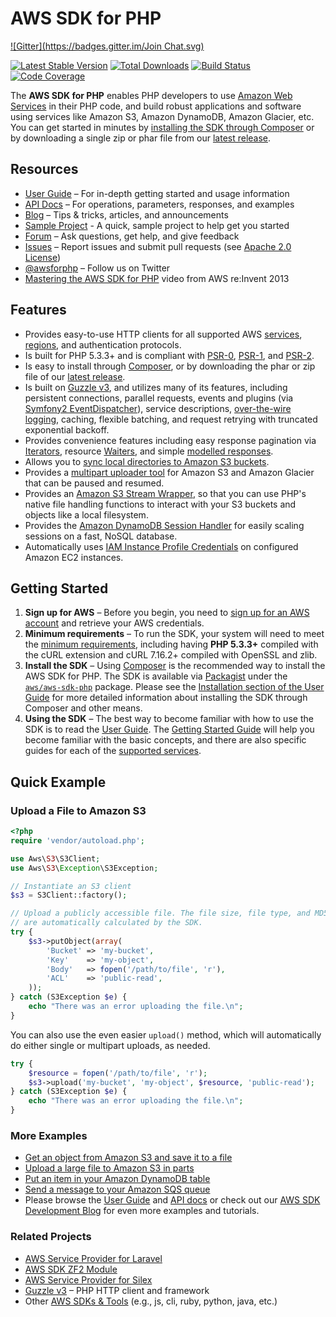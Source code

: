 # AWS SDK for PHP
[![Gitter](https://badges.gitter.im/Join Chat.svg)](https://gitter.im/aws/aws-sdk-php?utm_source=badge&utm_medium=badge&utm_campaign=pr-badge)

[![Latest Stable Version](https://poser.pugx.org/aws/aws-sdk-php/version.svg)](https://packagist.org/packages/aws/aws-sdk-php)
[![Total Downloads](https://poser.pugx.org/aws/aws-sdk-php/d/total.svg)](https://packagist.org/packages/aws/aws-sdk-php)
[![Build Status](https://travis-ci.org/aws/aws-sdk-php.png)](https://travis-ci.org/aws/aws-sdk-php)
[![Code Coverage](https://scrutinizer-ci.com/g/aws/aws-sdk-php/badges/coverage.png?s=a5e380fe64b957af62cc52a999e77c0641c6bc91)](https://scrutinizer-ci.com/g/aws/aws-sdk-php/)

The **AWS SDK for PHP** enables PHP developers to use [Amazon Web Services][aws]
in their PHP code, and build robust applications and software using services
like Amazon S3, Amazon DynamoDB, Amazon Glacier, etc. You can get started in
minutes by [installing the SDK through Composer][docs-installation] or by
downloading a single zip or phar file from our [latest release][latest-release].

## Resources

* [User Guide][docs-guide] – For in-depth getting started and usage information
* [API Docs][docs-api] – For operations, parameters, responses, and examples
* [Blog][sdk-blog] – Tips & tricks, articles, and announcements
* [Sample Project][sdk-sample] - A quick, sample project to help get you started
* [Forum][sdk-forum] – Ask questions, get help, and give feedback
* [Issues][sdk-issues] – Report issues and submit pull requests
  (see [Apache 2.0 License][sdk-license])
* [@awsforphp][sdk-twitter] – Follow us on Twitter
* [Mastering the AWS SDK for PHP](http://youtu.be/_zaW2VZB1ok) video from AWS
  re:Invent 2013

## Features

* Provides easy-to-use HTTP clients for all supported AWS
  [services][docs-services], [regions][docs-rande], and authentication
  protocols.
* Is built for PHP 5.3.3+ and is compliant with [PSR-0], [PSR-1], and [PSR-2].
* Is easy to install through [Composer][install-packagist], or by downloading
  the phar or zip file of our [latest release][latest-release].
* Is built on [Guzzle v3][guzzle], and utilizes many of its features, including
  persistent connections, parallel requests, events and plugins
  (via [Symfony2 EventDispatcher][symfony2-events]), service descriptions,
  [over-the-wire logging][docs-wire-logging], caching, flexible batching, and
  request retrying with truncated exponential backoff.
* Provides convenience features including easy response pagination via
  [Iterators][docs-iterators], resource [Waiters][docs-waiters], and simple
  [modelled responses][docs-models].
* Allows you to [sync local directories to Amazon S3 buckets][docs-s3-sync].
* Provides a [multipart uploader tool][docs-s3-multipart] for Amazon S3 and
  Amazon Glacier that can be paused and resumed.
* Provides an [Amazon S3 Stream Wrapper][docs-streamwrapper], so that you can
  use PHP's native file handling functions to interact with your S3 buckets and
  objects like a local filesystem.
* Provides the [Amazon DynamoDB Session Handler][docs-ddbsh] for easily scaling
  sessions on a fast, NoSQL database.
* Automatically uses [IAM Instance Profile Credentials][aws-iam-credentials] on
  configured Amazon EC2 instances.

## Getting Started

1. **Sign up for AWS** – Before you begin, you need to
   [sign up for an AWS account][docs-signup] and retrieve your AWS credentials.
1. **Minimum requirements** – To run the SDK, your system will need to meet the
   [minimum requirements][docs-requirements], including having **PHP 5.3.3+**
   compiled with the cURL extension and cURL 7.16.2+ compiled with OpenSSL and
   zlib.
1. **Install the SDK** – Using [Composer] is the recommended way to install the
   AWS SDK for PHP. The SDK is available via [Packagist] under the
   [`aws/aws-sdk-php`][install-packagist] package. Please see the
   [Installation section of the User Guide][docs-installation] for more
   detailed information about installing the SDK through Composer and other
   means.
1. **Using the SDK** – The best way to become familiar with how to use the SDK
   is to read the [User Guide][docs-guide]. The
   [Getting Started Guide][docs-quickstart] will help you become familiar with
   the basic concepts, and there are also specific guides for each of the
   [supported services][docs-services].

## Quick Example

### Upload a File to Amazon S3

```php
<?php
require 'vendor/autoload.php';

use Aws\S3\S3Client;
use Aws\S3\Exception\S3Exception;

// Instantiate an S3 client
$s3 = S3Client::factory();

// Upload a publicly accessible file. The file size, file type, and MD5 hash
// are automatically calculated by the SDK.
try {
    $s3->putObject(array(
        'Bucket' => 'my-bucket',
        'Key'    => 'my-object',
        'Body'   => fopen('/path/to/file', 'r'),
        'ACL'    => 'public-read',
    ));
} catch (S3Exception $e) {
    echo "There was an error uploading the file.\n";
}
```

You can also use the even easier `upload()` method, which will automatically do
either single or multipart uploads, as needed.

```php
try {
    $resource = fopen('/path/to/file', 'r');
    $s3->upload('my-bucket', 'my-object', $resource, 'public-read');
} catch (S3Exception $e) {
    echo "There was an error uploading the file.\n";
}
```

### More Examples

* [Get an object from Amazon S3 and save it to a file][example-s3-getobject]
* [Upload a large file to Amazon S3 in parts][example-s3-multipart]
* [Put an item in your Amazon DynamoDB table][example-dynamodb-putitem]
* [Send a message to your Amazon SQS queue][example-sqs-sendmessage]
* Please browse the [User Guide][docs-guide] and [API docs][docs-api] or check
  out our [AWS SDK Development Blog][sdk-blog] for even more examples and
  tutorials.

### Related Projects

* [AWS Service Provider for Laravel][mod-laravel]
* [AWS SDK ZF2 Module][mod-zf2]
* [AWS Service Provider for Silex][mod-silex]
* [Guzzle v3][guzzle-docs] – PHP HTTP client and framework
* Other [AWS SDKs & Tools][aws-tools] (e.g., js, cli, ruby, python, java, etc.)

[sdk-website]: http://aws.amazon.com/sdkforphp
[sdk-forum]: https://forums.aws.amazon.com/forum.jspa?forumID=80
[sdk-issues]: https://github.com/aws/aws-sdk-php/issues
[sdk-license]: http://aws.amazon.com/apache2.0/
[sdk-blog]: http://blogs.aws.amazon.com/php
[sdk-twitter]: https://twitter.com/awsforphp
[sdk-sample]: http://aws.amazon.com/developers/getting-started/php

[install-packagist]: https://packagist.org/packages/aws/aws-sdk-php
[latest-release]: https://github.com/aws/aws-sdk-php/releases/latest

[docs-api]: http://docs.aws.amazon.com/aws-sdk-php/latest/index.html
[docs-guide]: http://docs.aws.amazon.com/aws-sdk-php/guide/latest/index.html
[docs-contribution]: https://github.com/aws/aws-sdk-php/blob/master/CONTRIBUTING.md
[docs-performance]: http://docs.aws.amazon.com/aws-sdk-php/guide/latest/performance.html
[docs-migration]: http://docs.aws.amazon.com/aws-sdk-php/guide/latest/migration-guide.html
[docs-signup]: http://docs.aws.amazon.com/aws-sdk-php/guide/latest/awssignup.html
[docs-requirements]: http://docs.aws.amazon.com/aws-sdk-php/guide/latest/requirements.html
[docs-installation]: http://docs.aws.amazon.com/aws-sdk-php/guide/latest/installation.html
[docs-quickstart]: http://docs.aws.amazon.com/aws-sdk-php/guide/latest/quick-start.html
[docs-iterators]: http://docs.aws.amazon.com/aws-sdk-php/guide/latest/quick-start.html#iterators
[docs-waiters]: http://docs.aws.amazon.com/aws-sdk-php/guide/latest/feature-waiters.html
[docs-models]: http://docs.aws.amazon.com/aws-sdk-php/guide/latest/feature-models.html
[docs-exceptions]: http://docs.aws.amazon.com/aws-sdk-php/guide/latest/quick-start.html#error-handling
[docs-wire-logging]: http://docs.aws.amazon.com/aws-sdk-php/guide/latest/faq.html#how-can-i-see-what-data-is-sent-over-the-wire
[docs-services]: http://docs.aws.amazon.com/aws-sdk-php/guide/latest/index.html#supported-services
[docs-ddbsh]: http://docs.aws.amazon.com/aws-sdk-php/guide/latest/feature-dynamodb-session-handler.html
[docs-rande]: http://docs.aws.amazon.com/general/latest/gr/rande.html
[docs-streamwrapper]: http://docs.aws.amazon.com/aws-sdk-php/guide/latest/service-s3.html#amazon-s3-stream-wrapper
[docs-s3-sync]: http://blogs.aws.amazon.com/php/post/Tx2W9JAA7RXVOXA/Syncing-Data-with-Amazon-S3
[docs-s3-multipart]: http://docs.aws.amazon.com/aws-sdk-php/guide/latest/service-s3.html#uploading-large-files-using-multipart-uploads

[aws]: http://aws.amazon.com
[aws-iam-credentials]: http://docs.aws.amazon.com/AWSEC2/latest/UserGuide/UsingIAM.html#UsingIAMrolesWithAmazonEC2Instances
[aws-tools]: http://aws.amazon.com/tools
[guzzle]: https://github.com/guzzle/guzzle3
[guzzle-docs]: https://guzzle3.readthedocs.org
[composer]: http://getcomposer.org
[packagist]: http://packagist.org
[psr-0]: https://github.com/php-fig/fig-standards/blob/master/accepted/PSR-0.md
[psr-1]: https://github.com/php-fig/fig-standards/blob/master/accepted/PSR-1-basic-coding-standard.md
[psr-2]: https://github.com/php-fig/fig-standards/blob/master/accepted/PSR-2-coding-style-guide.md
[symfony2-events]: http://symfony.com/doc/2.3/components/event_dispatcher/introduction.html

[example-sqs-sendmessage]: http://docs.aws.amazon.com/aws-sdk-php/guide/latest/service-sqs.html#sending-messages
[example-s3-getobject]: http://docs.aws.amazon.com/aws-sdk-php/guide/latest/service-s3.html#saving-objects-to-a-file
[example-s3-multipart]: http://docs.aws.amazon.com/aws-sdk-php/guide/latest/service-s3.html#uploading-large-files-using-multipart-uploads
[example-dynamodb-putitem]: http://docs.aws.amazon.com/aws-sdk-php/guide/latest/service-dynamodb.html#adding-items

[mod-laravel]: https://github.com/aws/aws-sdk-php-laravel
[mod-zf2]: https://github.com/aws/aws-sdk-php-zf2
[mod-silex]: https://github.com/aws/aws-sdk-php-silex
